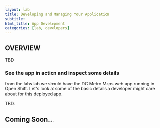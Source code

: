 ```yaml
---
layout: lab
title: Developing and Managing Your Application
subtitle: 
html_title: App Development
categories: [lab, developers]
---
```


## OVERVIEW
TBD

### See the app in action and inspect some details
from the labs lab we should have the DC Metro Maps web app running in Open Shift.  Let's look at some of the basic details a developer might care about for this deployed app.

TBD.

## Coming Soon...
